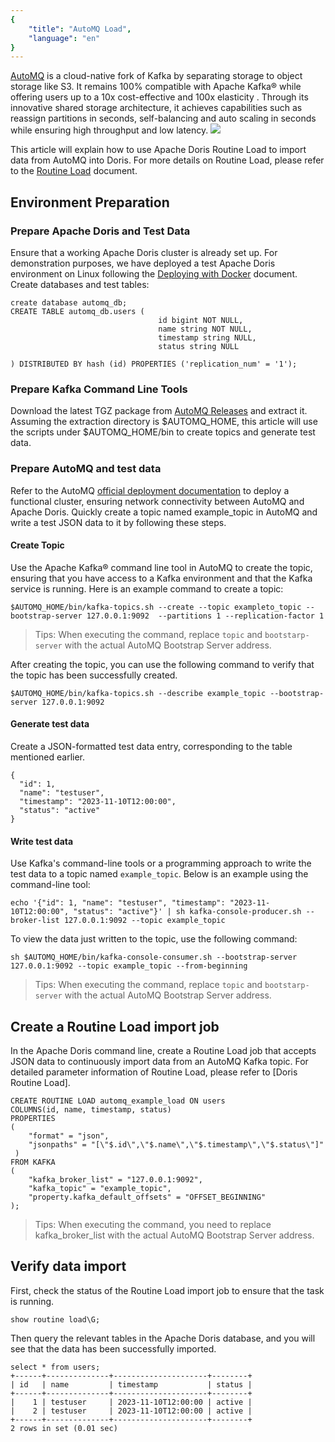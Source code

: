 ```yaml
---
{
    "title": "AutoMQ Load",
    "language": "en"
}
---
```


[AutoMQ](https://github.com/AutoMQ/automq) is a cloud-native fork of Kafka by separating storage to object storage like S3. It remains 100% compatible with Apache Kafka® while offering users up to a 10x cost-effective and 100x elasticity . Through its innovative shared storage architecture, it achieves capabilities such as reassign partitions in seconds, self-balancing and auto scaling in seconds while ensuring high throughput and low latency.
![](https://cdn.nlark.com/yuque/0/2024/png/96442/1716188726140-b4cf537f-88a3-4662-897f-6e450496cff6.png#averageHue=%23d2dd94&clientId=ud571da4c-5226-4&from=paste&id=u7f8bcf15&originHeight=1742&originWidth=1522&originalType=url&ratio=2&rotation=0&showTitle=false&status=done&style=none&taskId=u3182dca9-7cbf-4439-b5f9-e571eebbf94&title=)

This article will explain how to use Apache Doris Routine Load to import data from AutoMQ into Doris. For more details on Routine Load, please refer to the [Routine Load](https://doris.apache.org/docs/data-operate/import/routine-load-manual/) document.

## Environment Preparation
### Prepare Apache Doris and Test Data

Ensure that a working Apache Doris cluster is already set up. For demonstration purposes, we have deployed a test Apache Doris environment on Linux following the [Deploying with Docker](https://doris.apache.org/docs/install/cluster-deployment/run-docker-cluster) document.
Create databases and test tables:
```
create database automq_db;
CREATE TABLE automq_db.users (
                                 id bigint NOT NULL,
                                 name string NOT NULL,
                                 timestamp string NULL,
                                 status string NULL

) DISTRIBUTED BY hash (id) PROPERTIES ('replication_num' = '1');
```

### Prepare Kafka Command Line Tools

Download the latest TGZ package from [AutoMQ Releases](https://github.com/AutoMQ/automq) and extract it. Assuming the extraction directory is $AUTOMQ_HOME, this article will use the scripts under $AUTOMQ_HOME/bin to create topics and generate test data.

### Prepare AutoMQ and test data

Refer to the AutoMQ [official deployment documentation](https://docs.automq.com/docs/automq-opensource/EvqhwAkpriAomHklOUzcUtybn7g) to deploy a functional cluster, ensuring network connectivity between AutoMQ and Apache Doris.
Quickly create a topic named example_topic in AutoMQ and write a test JSON data to it by following these steps.

#### Create Topic

Use the Apache Kafka® command line tool in AutoMQ to create the topic, ensuring that you have access to a Kafka environment and that the Kafka service is running. Here is an example command to create a topic:
```
$AUTOMQ_HOME/bin/kafka-topics.sh --create --topic exampleto_topic --bootstrap-server 127.0.0.1:9092  --partitions 1 --replication-factor 1
```
> Tips: When executing the command, replace `topic` and `bootstarp-server` with the actual AutoMQ Bootstrap Server address.

After creating the topic, you can use the following command to verify that the topic has been successfully created.
```
$AUTOMQ_HOME/bin/kafka-topics.sh --describe example_topic --bootstrap-server 127.0.0.1:9092
```

#### Generate test data

Create a JSON-formatted test data entry, corresponding to the table mentioned earlier.
```
{
  "id": 1,
  "name": "testuser",
  "timestamp": "2023-11-10T12:00:00",
  "status": "active"
}
```
#### Write test data

Use Kafka's command-line tools or a programming approach to write the test data to a topic named `example_topic`. Below is an example using the command-line tool:
```
echo '{"id": 1, "name": "testuser", "timestamp": "2023-11-10T12:00:00", "status": "active"}' | sh kafka-console-producer.sh --broker-list 127.0.0.1:9092 --topic example_topic
```
To view the data just written to the topic, use the following command:
```
sh $AUTOMQ_HOME/bin/kafka-console-consumer.sh --bootstrap-server 127.0.0.1:9092 --topic example_topic --from-beginning
```
> Tips: When executing the command, replace `topic` and `bootstarp-server` with the actual AutoMQ Bootstrap Server address.

## Create a Routine Load import job

In the Apache Doris command line, create a Routine Load job that accepts JSON data to continuously import data from an AutoMQ Kafka topic. For detailed parameter information of Routine Load, please refer to [Doris Routine Load].
```
CREATE ROUTINE LOAD automq_example_load ON users
COLUMNS(id, name, timestamp, status)
PROPERTIES
(
    "format" = "json",
    "jsonpaths" = "[\"$.id\",\"$.name\",\"$.timestamp\",\"$.status\"]"
 )
FROM KAFKA
(
    "kafka_broker_list" = "127.0.0.1:9092",
    "kafka_topic" = "example_topic",
    "property.kafka_default_offsets" = "OFFSET_BEGINNING"
);
```
> Tips: When executing the command, you need to replace kafka_broker_list with the actual AutoMQ Bootstrap Server address.

## Verify data import

First, check the status of the Routine Load import job to ensure that the task is running.
```
show routine load\G;
```
Then query the relevant tables in the Apache Doris database, and you will see that the data has been successfully imported.
```
select * from users;
+------+--------------+---------------------+--------+
| id   | name         | timestamp           | status |
+------+--------------+---------------------+--------+
|    1 | testuser     | 2023-11-10T12:00:00 | active |
|    2 | testuser     | 2023-11-10T12:00:00 | active |
+------+--------------+---------------------+--------+
2 rows in set (0.01 sec)
```
